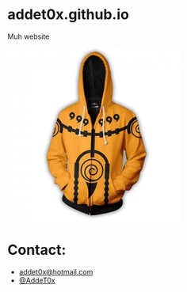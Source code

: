 # addet0x.github.io

Muh website

![a yellooowww hoodddiiiieee](https://github.com/addet0x/addet0x.github.io/raw/main/assets/yellowhoodie.jpg)


# Contact:

- [addet0x@hotmail.com](mailto:addet0x@hotmail.com)
- [@AddeT0x](https://twitter.com/AddeT0x)

